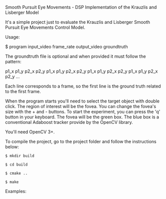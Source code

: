 Smooth Pursuit Eye Movements - DSP Implementation of the Krauzlis and Lisberger Model

It's a simple project just to evaluate the Krauzlis and Lisberger Smooth Pursuit Eye Movements Control Model.

Usage:

  $ program input_video frame_rate output_video groundtruth
  
  The groundtruth file is optional and when provided it must follow the pattern:
  
  p1_x p1_y p2_x p2_y
  p1_x p1_y p2_x p2_y
  p1_x p1_y p2_x p2_y
  p1_x p1_y p2_x p2_y
  ...
  
  Each line corresponds to a frame, so the first line is the ground truth related to the first frame.
  
When the program starts you'll need to select the target object with double click. The region of interest will be the fovea.
You can change the fovea's size with the + and - buttons.
To start the experiment, you can press the 'q' button in your keyboard. The fovea will be the green box. The blue box is a
conventional Adaboost tracker provide by the OpenCV library.

You'll need OpenCV 3+.

To compile the project, go to the project folder and follow the instructions below:

    $ mkdir build
    
    $ cd build
  
    $ cmake ..
    
    $ make
  
Examples:



  

